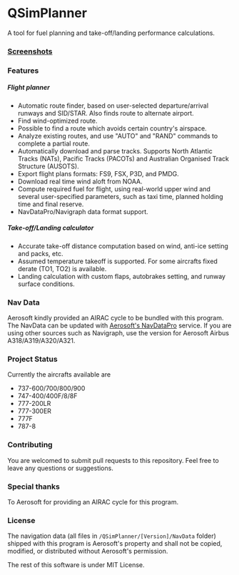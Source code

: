 # QSimPlanner
A tool for fuel planning and take-off/landing performance calculations.

### [Screenshots](https://github.com/JetStream96/QSimPlanner/issues/4)

### Features
##### Flight planner
- Automatic route finder, based on user-selected departure/arrival runways and SID/STAR. Also finds route to alternate airport.
- Find wind-optimized route.
- Possible to find a route which avoids certain country's airspace.
- Analyze existing routes, and use "AUTO" and "RAND" commands to complete a partial route.
- Automatically download and parse tracks. Supports North Atlantic Tracks (NATs), Pacific Tracks (PACOTs) and Australian Organised Track Structure (AUSOTS).
- Export flight plans formats: FS9, FSX, P3D, and PMDG.
- Download real time wind aloft from NOAA.
- Compute required fuel for flight, using real-world upper wind and several user-specified parameters, such as taxi time, planned holding time and final reserve.
- NavDataPro/Navigraph data format support.

##### Take-off/Landing calculator
- Accurate take-off distance computation based on wind, anti-ice setting and packs, etc. 
- Assumed temperature takeoff is supported. For some aircrafts fixed derate (TO1, TO2) is available.
- Landing calculation with custom flaps, autobrakes setting, and runway surface conditions.

### Nav Data
Aerosoft kindly provided an AIRAC cycle to be bundled with this program. The NavData can be updated with [Aerosoft's NavDataPro](http://www.aerosoft.com/cgi-local/us/iboshop.cgi?showd,7411699320,D11688) service. If you are using other sources such as Navigraph, use the version for Aerosoft Airbus A318/A319/A320/A321.

### Project Status
Currently the aircrafts available are
- 737-600/700/800/900
- 747-400/400F/8/8F
- 777-200LR
- 777-300ER
- 777F
- 787-8

### Contributing
You are welcomed to submit pull requests to this repository. Feel free to leave any questions or suggestions.

### Special thanks
To Aerosoft for providing an AIRAC cycle for this program.

### License
The navigation data (all files in `/QSimPlanner/[Version]/NavData` folder) shipped with this program is Aerosoft's property and shall not be copied, modified, or distributed without Aerosoft's permission. 

The rest of this software is under MIT License.

